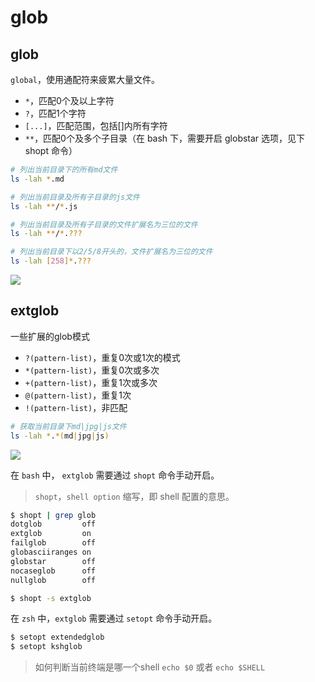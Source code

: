 # glob

## glob

`global`，使用通配符来疲累大量文件。

- `*`，匹配0个及以上字符
- `?`，匹配1个字符
- `[...]`，匹配范围，包括\[\]内所有字符
- `**`，匹配0个及多个子目录（在 bash 下，需要开启 globstar 选项，见下 shopt 命令）

```bash
# 列出当前目录下的所有md文件
ls -lah *.md

# 列出当前目录及所有子目录的js文件
ls -lah **/*.js

# 列出当前目录及所有子目录的文件扩展名为三位的文件
ls -lah **/*.???

# 列出当前目录下以2/5/8开头的，文件扩展名为三位的文件
ls -lah [258]*.???
```

![](https://cdn.jsdelivr.net/gh/Merlin218/image-storage/picGo/202207230020863.png)

## extglob
一些扩展的glob模式
- `?(pattern-list)`，重复0次或1次的模式
- `*(pattern-list)`，重复0次或多次
- `+(pattern-list)`，重复1次或多次
- `@(pattern-list)`，重复1次
- `!(pattern-list)`，非匹配

```bash
# 获取当前目录下md|jpg|js文件
ls -lah *.*(md|jpg|js)
```

![](https://cdn.jsdelivr.net/gh/Merlin218/image-storage/picGo/202207222245387.png)

在 `bash` 中， `extglob` 需要通过 `shopt` 命令手动开启。

> `shopt`，`shell option` 缩写，即 shell 配置的意思。

```bash
$ shopt | grep glob
dotglob         off
extglob         on
failglob        off
globasciiranges on
globstar        off
nocaseglob      off
nullglob        off

$ shopt -s extglob
```

在 `zsh` 中，`extglob` 需要通过 `setopt` 命令手动开启。

```bash
$ setopt extendedglob
$ setopt kshglob
```

> 如何判断当前终端是哪一个shell
> `echo $0` 或者 `echo $SHELL`

